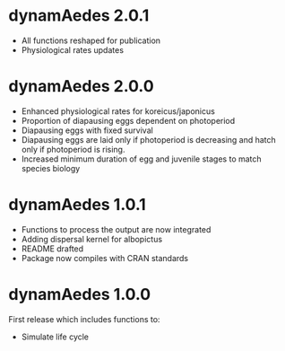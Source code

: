 # dynamAedes 2.0.1
* All functions reshaped for publication
* Physiological rates updates

# dynamAedes 2.0.0
* Enhanced physiological rates for koreicus/japonicus
* Proportion of diapausing eggs dependent on photoperiod
* Diapausing eggs with fixed survival
* Diapausing eggs are laid only if photoperiod is decreasing and hatch only if photoperiod is rising. 
* Increased minimum duration of egg and juvenile stages to match species biology

# dynamAedes 1.0.1
* Functions to process the output are now integrated
* Adding dispersal kernel for albopictus
* README drafted
* Package now compiles with CRAN standards

# dynamAedes 1.0.0
First release which includes functions to:
* Simulate life cycle